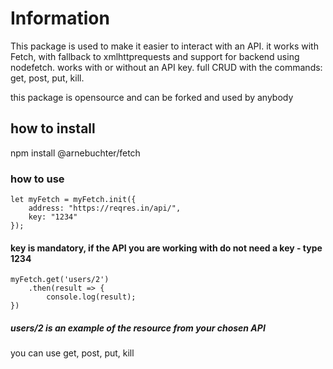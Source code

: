 # Information

This package is used to make it easier to interact with an API. 
it works with Fetch, with fallback to xmlhttprequests and support for backend using nodefetch.
works with or without an API key.
full CRUD with the commands: get, post, put, kill.

this package is opensource and can be forked and used by anybody

## how to install

npm install @arnebuchter/fetch

### how to use


```
let myFetch = myFetch.init({
    address: "https://reqres.in/api/",
    key: "1234"
});
```

#### key is mandatory, if the API you are working with do not need a key - type 1234


```
myFetch.get('users/2')
    .then(result => {
        console.log(result);
})
```

##### users/2 is an example of the resource from your chosen API

you can use get, post, put, kill 
